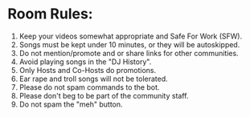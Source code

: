Room Rules:
=========
<ol>
<li> Keep your videos somewhat appropriate and Safe For Work (SFW). </li>
<li> Songs must be kept under 10 minutes, or they will be autoskipped. </li>
<li> Do not mention/promote and or share links for other communities. </li>
<li> Avoid playing songs in the "DJ History". </li>
<li> Only Hosts and Co-Hosts do promotions. </li>
<li> Ear rape and troll songs will not be tolerated. </li>
<li> Please do not spam commands to the bot. </li>
<li> Please don't beg to be part of the community staff. </li>
<li> Do not spam the "meh" button. </li>
</ol>
